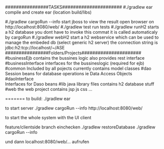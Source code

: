 ################TASKS######################
#./gradlew ear
compile  and create ear (location build/libs)

#./gradlew cargoRun --info 
start jboss to view the result open browser on http://localhost:8080/web/
#./gradlew test
run tests 
#./gradlew  runH2
starts a h2 database you dont have to invoke this commat it is called automaticaly by cargoRun
#./gradlew webH2
start a h2 webservice which can be used to manage the embeded db  (select generic h2 server)
the connection string is jdbc:h2:tcp://localhost/~/ASE
################Folders/Projects######################
#businessEjb 
contains the bussines logic also provides rest interface
#businessInterface 
interfaces for the bussineslogic (required for ejb)
#common 
Included by all pojects currently contains model classes
#dao
Session beans for database operations ie Data Access Objects
#daoInterface  
Interfaces for Daso beans
#lib 
java library files contains h2 database stuff
#web
the web project contains jsp js css ... 

=======
to build:
./gradlew ear

to start server 
./gradlew cargoRun --info
http://localhost:8080/web/


to start the whole system with the UI client

feature/clientside branch einchecken
./gradlew restoreDatabase
./gradlew cargoRun --info

und dann localhost:8080/web/... aufrufen
